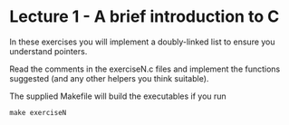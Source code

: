 # Lecture 1 - A brief introduction to C

In these exercises you will implement a doubly-linked list to ensure you understand pointers.

Read the comments in the exerciseN.c files and implement the functions suggested (and any other helpers you think suitable).

The supplied Makefile will build the executables if you run
```
make exerciseN
```

